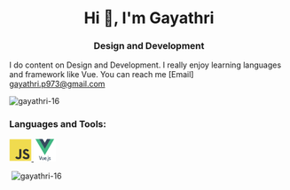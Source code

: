 

<h1 align="center">Hi 👋, I'm Gayathri</h1>
<h3 align="center">Design and Development</h3>


 I do content on Design and Development. 
I really enjoy learning languages and framework like Vue. 
You can reach me [Email] gayathri.p973@gmail.com



<p align="left"> <img src="https://komarev.com/ghpvc/?username=gayathri-16&label=Profile%20views&color=0e75b6&style=flat" alt="gayathri-16" /> </p>





<h3 align="left">Languages and Tools:</h3>
<p align="left"> <a href="https://developer.mozilla.org/en-US/docs/Web/JavaScript" target="_blank"> <img src="https://raw.githubusercontent.com/devicons/devicon/master/icons/javascript/javascript-original.svg" alt="javascript" width="40" height="40"/> </a> <a href="https://vuejs.org/" target="_blank"> <img src="https://raw.githubusercontent.com/devicons/devicon/master/icons/vuejs/vuejs-original-wordmark.svg" alt="vuejs" width="40" height="40"/> </a> </p>


<p>&nbsp;<img align="center" src="https://github-readme-stats.vercel.app/api?username=gayathri-16&show_icons=true&locale=en" alt="gayathri-16" /></p>








